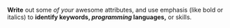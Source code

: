 **Write** out some _of your_ awesome attributes, and use emphasis (like bold or italics) to __identify keywords, _programming_ languages,__ or skills. 
